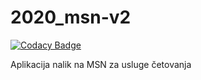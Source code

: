 # 2020_msn-v2

[![Codacy Badge](https://api.codacy.com/project/badge/Grade/5e4ccd4e5d36478489ed090738265450)](https://app.codacy.com/gh/matf-pp/2020_msn-v2?utm_source=github.com&utm_medium=referral&utm_content=matf-pp/2020_msn-v2&utm_campaign=Badge_Grade_Dashboard)

Aplikacija nalik na MSN za usluge četovanja
